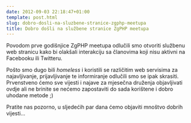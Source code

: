 ```yaml
---
date: 2012-09-03 22:18:47+01:00
template: post.html
slug: dobro-dosli-na-sluzbene-stranice-zgphp-meetupa
title: Dobro došli na službene stranice ZgPHP meetupa
---
```


Povodom prve godišnjice ZgPHP meetupa odlučili smo otvoriti službenu web
stranicu kako bi olakšali interakciju sa članovima koji nisu aktivni na
Facebooku ili Twitteru.

Pošto smo dugo bili _homeless_ i koristili se različitim web servisima za
najavljivanje, prijavljivanje te informiranje odlučili smo se ipak skrasiti.
Prvenstveno ćemo sve vijesti i najave za mjesečna druženja objavljivati ovdje
ali ne brinite se nećemo zapostaviti do sada korištene i dobro uhodane metode ;)

Pratite nas pozorno, u sljedećih par dana ćemo objaviti mnoštvo dobrih vijesti...
